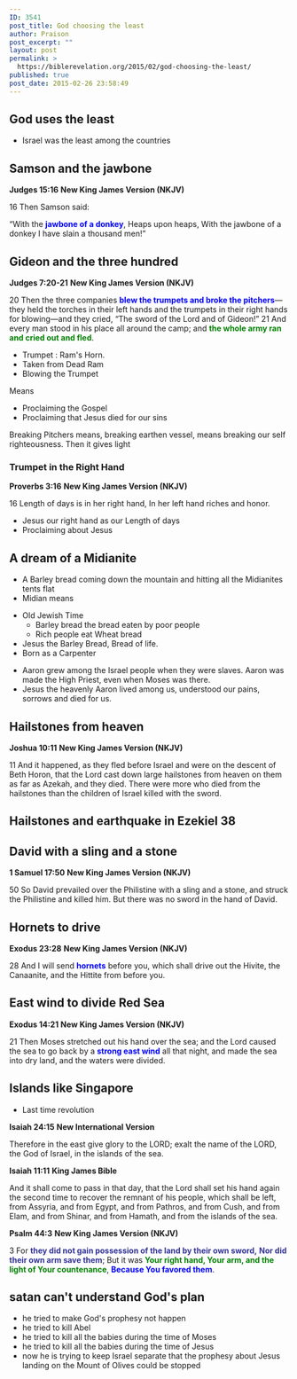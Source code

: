 ```yaml
---
ID: 3541
post_title: God choosing the least
author: Praison
post_excerpt: ""
layout: post
permalink: >
  https://biblerevelation.org/2015/02/god-choosing-the-least/
published: true
post_date: 2015-02-26 23:58:49
---
```

<h2>God uses the least</h2>
<ul>
	<li>Israel was the least among the countries</li>
</ul>
<h2>Samson and the jawbone</h2>
<strong>Judges 15:16</strong>
<strong> New King James Version (NKJV)</strong>

16 Then Samson said:

“With the <span style="color: #0000ff;"><strong>jawbone of a donkey</strong></span>,
Heaps upon heaps,
With the jawbone of a donkey
I have slain a thousand men!”
<h2>Gideon and the three hundred</h2>
<strong>Judges 7:20-21</strong>
<strong> New King James Version (NKJV)</strong>

20 Then the three companies <span style="color: #0000ff;"><strong>blew the trumpets and broke the pitchers</strong></span>—they held the torches in their left hands and the trumpets in their right hands for blowing—and they cried, “The sword of the Lord and of Gideon!” 21 And every man stood in his place all around the camp; and <span style="color: #008000;"><strong>the whole army ran and cried out and fled</strong></span>.
<ul>
	<li>Trumpet : Ram's Horn.</li>
	<li>Taken from Dead Ram</li>
	<li>Blowing the Trumpet</li>
</ul>
Means
<ul>
	<li>Proclaiming the Gospel</li>
	<li>Proclaiming that Jesus died for our sins</li>
</ul>
Breaking Pitchers means, breaking earthen vessel, means breaking our self righteousness. Then it gives light
<h3>Trumpet in the Right Hand</h3>
<strong>Proverbs 3:16</strong>
<strong> New King James Version (NKJV)</strong>

16 Length of days is in her right hand,
In her left hand riches and honor.
<ul>
	<li>Jesus our right hand as our Length of days</li>
	<li>Proclaiming about Jesus</li>
</ul>
<h2>A dream of a Midianite</h2>
<ul>
	<li>A Barley bread coming down the mountain and hitting all the Midianites tents flat</li>
	<li>Midian means</li>
</ul>
<ul>
	<li>Old Jewish Time
<ul>
	<li>Barley bread the bread eaten by poor people</li>
	<li>Rich people eat Wheat bread</li>
</ul>
</li>
	<li>Jesus the Barley Bread, Bread of life.</li>
	<li>Born as a Carpenter</li>
</ul>
<ul>
	<li>Aaron grew among the Israel people when they were slaves. Aaron was made the High Priest, even when Moses was there.</li>
	<li>Jesus the heavenly Aaron lived among us, understood our pains, sorrows and died for us.</li>
</ul>
<h2>Hailstones from heaven</h2>
<strong>Joshua 10:11</strong>
<strong> New King James Version (NKJV)</strong>

11 And it happened, as they fled before Israel and were on the descent of Beth Horon, that the Lord cast down large hailstones from heaven on them as far as Azekah, and they died. There were more who died from the hailstones than the children of Israel killed with the sword.
<h2>Hailstones and earthquake in Ezekiel 38</h2>
<h2>David with a sling and a stone</h2>
<strong>1 Samuel 17:50</strong>
<strong> New King James Version (NKJV)</strong>

50 So David prevailed over the Philistine with a sling and a stone, and struck the Philistine and killed him. But there was no sword in the hand of David.
<h2>Hornets to drive</h2>
<strong>Exodus 23:28</strong>
<strong> New King James Version (NKJV)</strong>

28 And I will send <span style="color: #0000ff;"><strong>hornets</strong> </span>before you, which shall drive out the Hivite, the Canaanite, and the Hittite from before you.
<h2>East wind to divide Red Sea</h2>
<strong>Exodus 14:21</strong>
<strong> New King James Version (NKJV)</strong>

21 Then Moses stretched out his hand over the sea; and the Lord caused the sea to go back by a <span style="color: #0000ff;"><strong>strong east wind</strong></span> all that night, and made the sea into dry land, and the waters were divided.
<h2>Islands like Singapore</h2>
<ul>
	<li>Last time revolution</li>
</ul>
<strong>Isaiah 24:15</strong>
<strong>New International Version</strong>

Therefore in the east give glory to the LORD; exalt the name of the LORD, the God of Israel, in the islands of the sea.

<strong>Isaiah 11:11</strong>
<strong>King James Bible</strong>

And it shall come to pass in that day, that the Lord shall set his hand again the second time to recover the remnant of his people, which shall be left, from Assyria, and from Egypt, and from Pathros, and from Cush, and from Elam, and from Shinar, and from Hamath, and from the islands of the sea.

<strong>Psalm 44:3</strong>
<strong>New King James Version (NKJV)</strong>

3 For <span style="color: #333399;"><strong>they did not gain possession of the land by their own sword,</strong></span>
<span style="color: #333399;"><strong>Nor did their own arm save them</strong></span>;
But it was <span style="color: #008000;"><strong>Your right hand, Your arm, and the light of Your countenance</strong></span>,
<span style="color: #0000ff;"><strong>Because You favored them</strong></span>.
<h2>satan can't understand God's plan</h2>
<ul>
	<li>he tried to make God's prophesy not happen</li>
	<li>he tried to kill Abel</li>
	<li>he tried to kill all the babies during the time of Moses</li>
	<li>he tried to kill all the babies during the time of Jesus</li>
	<li>now he is trying to keep Israel separate that the prophesy about Jesus landing on the Mount of Olives could be stopped</li>
</ul>
&nbsp;